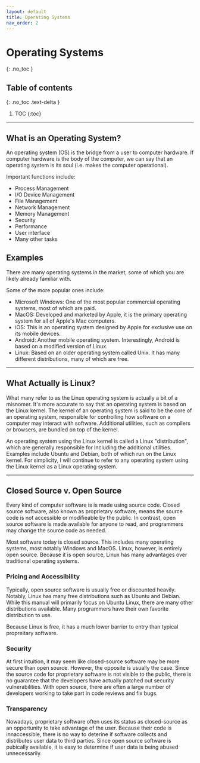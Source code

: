 ```yaml
---
layout: default
title: Operating Systems
nav_order: 2
---
```


# Operating Systems
{: .no_toc }

## Table of contents
{: .no_toc .text-delta }

1. TOC
{:toc}

---

## What is an Operating System?

An operating system (OS) is the bridge from a user to computer hardware. If computer hardware is the body of the computer, we can say that an operating system is its soul (i.e. makes the computer operational).

Important functions include:
* Process Management
* I/O Device Management
* File Management
* Network Management
* Memory Management
* Security
* Performance
* User interface
* Many other tasks

## Examples

There are many operating systems in the market, some of which you are likely already familiar with. 

Some of the more popular ones include:
* Microsoft Windows: One of the most popular commercial operating systems, most of which are paid.
* MacOS: Developed and marketed by Apple, it is the primary operating system for all of Apple's Mac computers. 
* iOS: This is an operating system designed by Apple for exclusive use on its mobile devices.
* Android: Another mobile operating system. Interestingly, Android is based on a modified version of Linux. 
* Linux: Based on an older operating system called Unix. It has many different distributions, many of which are free. 

---

## What Actually is Linux?

What many refer to as the Linux operating system is actually a bit of a misnomer. It's more accurate to say that an operating system is based on the Linux kernel. The kernel of an operating system is said to be the core of an operating system, responsible for controlling how software on a computer may interact with software. Additional utilities, such as compilers or browsers, are bundled on top of the kernel.

An operating system using the Linux kernel is called a Linux "distribution", which are generally responsible for including the additional utilities. Examples include Ubuntu and Debian, both of which run on the Linux kernel. For simplicity, I will continue to refer to any operating system using the Linux kernel as a Linux operating system.

---

## Closed Source v. Open Source

Every kind of computer software is is made using source code. Closed source software, also known as proprietary software, means the source code is not accessible or modifieable by the public. In contrast, open source software is made available for anyone to read, and programmers may change the source code as needed.

Most software today is closed source. This includes many operating systems, most notably Windows and MacOS. Linux, however, is entirely open source. Because it is open source, Linux has many advantages over traditional operating systems.

### Pricing and Accessibility

Typically, open source software is usually free or discounted heavily. Notably, Linux has many free distributions such as Ubuntu and Debian. While this manual will primarily focus on Ubuntu Linux, there are many other distributions available. Many programmers have their own favorite distribution to use. 

Because Linux is free, it has a much lower barrier to entry than typical propreitary software. 

### Security 

At first intuition, it may seem like closed-source software may be more secure than open source. However, the opposite is usually the case. Since the source code for proprietary software is not visible to the public, there is no guarantee that the developers have actually patched out security vulnerabilities. With open source, there are often a large number of developers working to take part in code reviews and fix bugs.

### Transparency

Nowadays, proprietary software often uses its status as closed-source as an opportunity to take advantage of the user. Because their code is innaccessible, there is no way to deterine if software collects and distributes user data to third parties. Since open source software is pubically available, it is easy to determine if user data is being abused unnecessarily. 
